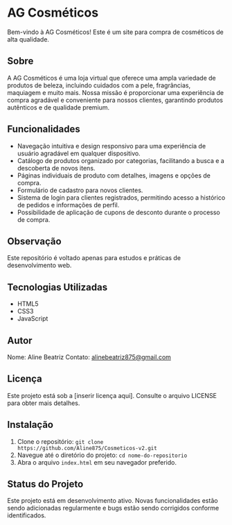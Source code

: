 # AG Cosméticos

Bem-vindo à AG Cosméticos! Este é um site para compra de cosméticos de alta qualidade.

## Sobre
A AG Cosméticos é uma loja virtual que oferece uma ampla variedade de produtos de beleza, incluindo cuidados com a pele, fragrâncias, maquiagem e muito mais. Nossa missão é proporcionar uma experiência de compra agradável e conveniente para nossos clientes, garantindo produtos autênticos e de qualidade premium.

## Funcionalidades
- Navegação intuitiva e design responsivo para uma experiência de usuário agradável em qualquer dispositivo.
- Catálogo de produtos organizado por categorias, facilitando a busca e a descoberta de novos itens.
- Páginas individuais de produto com detalhes, imagens e opções de compra.
- Formulário de cadastro para novos clientes.
- Sistema de login para clientes registrados, permitindo acesso a histórico de pedidos e informações de perfil.
- Possibilidade de aplicação de cupons de desconto durante o processo de compra.

## Observação 
Este repositório é voltado apenas para estudos e práticas de desenvolvimento web.

## Tecnologias Utilizadas
- HTML5
- CSS3
- JavaScript

## Autor
Nome: Aline Beatriz
Contato: alinebeatriz875@gmail.com

## Licença
Este projeto está sob a [inserir licença aqui]. Consulte o arquivo LICENSE para obter mais detalhes.

## Instalação
1. Clone o repositório: `git clone https://github.com/Aline875/Cosmeticos-v2.git`
2. Navegue até o diretório do projeto: `cd nome-do-repositorio`
3. Abra o arquivo `index.html` em seu navegador preferido.


## Status do Projeto
Este projeto está em desenvolvimento ativo. Novas funcionalidades estão sendo adicionadas regularmente e bugs estão sendo corrigidos conforme identificados.

